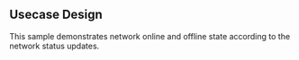 ## Usecase Design

This sample demonstrates network online and offline state according to the network status updates.
